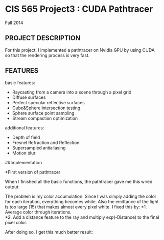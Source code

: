 CIS 565 Project3 : CUDA Pathtracer
===================

Fall 2014

## PROJECT DESCRIPTION
For this project, I implemented a pathtracer on Nvidia GPU by using CUDA so that the rendering process is very fast.

## FEATURES
basic features:
* Raycasting from a camera into a scene through a pixel grid
* Diffuse surfaces
* Perfect specular reflective surfaces
* Cube&Sphere intersection testing
* Sphere surface point sampling
* Stream compaction optimization 

additional features:
* Depth of field
* Fresnel Refraction and Reflection
* Supersampled antialiasing
* Motion blur

##Implementation

*First version of pathtracer


When I finished all the basic functions, the pathtracer gave me this wired output:

The problem is my color accumulation. Since I was simply adding the color for each iteration, everything becomes white. Also the emittance of the light is too large (15) that makes almost every pixel white. I fixed this by:
*1. Average color through iterations.  
*2. Add a distance feature to the ray and multiply exp(-Distance) to the final pixel color. 

After doing so, I get this much better result:
